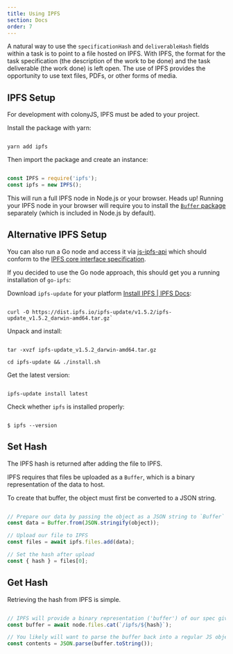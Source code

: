 ```yaml
---
title: Using IPFS
section: Docs
order: 7
---
```


A natural way to use the `specificationHash` and `deliverableHash` fields within a task is to point to a file hosted on IPFS. With IPFS, the format for the task specification (the description of the work to be done) and the task deliverable (the work done) is left open. The use of IPFS provides the opportunity to use text files, PDFs, or other forms of media.

## IPFS Setup

For development with colonyJS, IPFS must be aded to your project.

Install the package with yarn:

```

yarn add ipfs

```

Then import the package and create an instance:

```js

const IPFS = require('ipfs');
const ipfs = new IPFS();

```

This will run a full IPFS node in Node.js or your browser. Heads up! Running your IPFS node in your browser will require you to install the [`Buffer` package](https://www.npmjs.com/package/buffer) separately (which is included in Node.js by default).

## Alternative IPFS Setup

You can also run a Go node and access it via [js-ipfs-api](https://github.com/ipfs/js-ipfs-api) which should conform to the [IPFS core interface specification](https://github.com/ipfs/interface-ipfs-core).

If you decided to use the Go node approach, this should get you a running installation of `go-ipfs`:

Download `ipfs-update` for your platform [Install IPFS | IPFS Docs](https://ipfs.io/docs/install/#installing-with-ipfs-update):

```

curl -O https://dist.ipfs.io/ipfs-update/v1.5.2/ipfs-update_v1.5.2_darwin-amd64.tar.gz`

```

Unpack and install:

```

tar -xvzf ipfs-update_v1.5.2_darwin-amd64.tar.gz

cd ipfs-update && ./install.sh

```

Get the latest version:

```

ipfs-update install latest

```

Check whether `ipfs` is installed properly:

```

$ ipfs --version

```

## Set Hash

The IPFS hash is returned after adding the file to IPFS.

IPFS requires that files be uploaded as a `Buffer`, which is a binary representation of the data to host.

To create that buffer, the object must first be converted to a JSON string.

```js

// Prepare our data by passing the object as a JSON string to `Buffer`
const data = Buffer.from(JSON.stringify(object));

// Upload our file to IPFS
const files = await ipfs.files.add(data);

// Set the hash after upload
const { hash } = files[0];

```

## Get Hash

Retrieving the hash from IPFS is simple.

```js

// IPFS will provide a binary representation ('buffer') of our spec given the hash from our task
const buffer = await node.files.cat(`/ipfs/${hash}`);

// You likely will want to parse the buffer back into a regular JS object
const contents = JSON.parse(buffer.toString());

```
